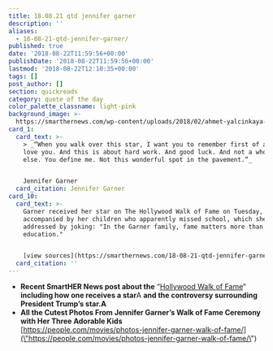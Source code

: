 ```yaml
---
title: 18.08.21 qtd jennifer garner
description: ''
aliases:
  - 18-08-21-qtd-jennifer-garner/
published: true
date: '2018-08-22T11:59:56+00:00'
publishDate: '2018-08-22T11:59:56+00:00'
lastmod: '2018-08-22T12:10:35+00:00'
tags: []
post_author: []
section: quickreads
category: quote of the day
color_palette_classname: light-pink
background_image: >-
  https://smarthernews.com/wp-content/uploads/2018/02/ahmet-yalcinkaya-84327-unsplash-360x360.jpg
card_1:
  card_text: >-
    > _“When you walk over this star, I want you to remember first of all that I
    love you. And this is about hard work. And good luck. And not a whole lot
    else. You define me. Not this wonderful spot in the pavement.”_


    Jennifer Garner
  card_citation: Jennifer Garner
card_10:
  card_text: >-
    Garner received her star on The Hollywood Walk of Fame on Tuesday,
    accompanied by her children who apparently missed school, which she
    addressed by joking: "In the Garner family, fame matters more than
    education."


    [view sources](https://smarthernews.com/18-08-21-qtd-jennifer-garner/)
  card_citation: ''
---
```

*   **Recent SmartHER News post about the** “[Hollywood Walk of Fame](\"https://smarthernews.com/18-08-08-trump-hollywood-star/\")” **including how one receives a star**A **and the controversy surrounding President Trump’s star.A**
*   **All the Cutest Photos From Jennifer Garner’s Walk of Fame Ceremony with Her Three Adorable Kids**  
    [https://people.com/movies/photos-jennifer-garner-walk-of-fame/](\"https://people.com/movies/photos-jennifer-garner-walk-of-fame/\")